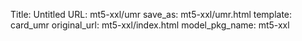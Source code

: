 Title: Untitled
URL: mt5-xxl/umr
save_as: mt5-xxl/umr.html
template: card_umr
original_url: mt5-xxl/index.html
model_pkg_name: mt5-xxl

